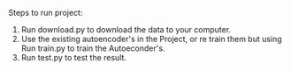 Steps to run project:
1. Run download.py to download the data to your computer.
2. Use the existing autoencoder's in the Project, or re train them but using Run train.py to train the Autoeconder's.
3. Run test.py to test the result.
